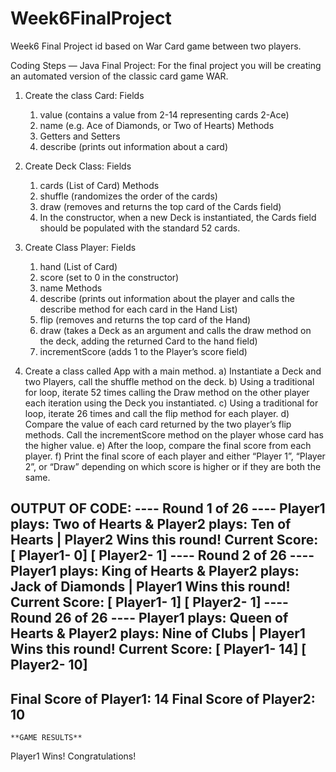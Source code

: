 # Week6FinalProject
Week6 Final Project id based on War Card game between two players.

Coding Steps — Java Final Project:
For the final project you will be creating an automated version of the classic card game WAR.

1.	Create the class Card:
	  Fields
    1.	value (contains a value from 2-14 representing cards 2-Ace)
    2.	name (e.g. Ace of Diamonds, or Two of Hearts)
    Methods
    1.	Getters and Setters
    2.	describe (prints out information about a card)


2.	Create Deck Class:
  	Fields
    1.	cards (List of Card)
  	Methods
    1.	shuffle (randomizes the order of the cards)
    2.	draw (removes and returns the top card of the Cards field)
    3.	In the constructor, when a new Deck is instantiated, the Cards field should be populated with the standard 52 cards.
    
3.	Create Class Player:
	  Fields
    1.	hand (List of Card)
    2.	score (set to 0 in the constructor)
    3.	name
    Methods
    1.	describe (prints out information about the player and calls the describe method for each card in the Hand List)
    2.	flip (removes and returns the top card of the Hand)
    3.	draw (takes a Deck as an argument and calls the draw method on the deck, adding the returned Card to the hand field)
    4.	incrementScore (adds 1 to the Player’s score field)


4.	Create a class called App with a main method.
a)	Instantiate a Deck and two Players, call the shuffle method on the deck.
b)	Using a traditional for loop, iterate 52 times calling the Draw method on the other player each iteration using the Deck you instantiated.
c)	Using a traditional for loop, iterate 26 times and call the flip method for each player.
d)	Compare the value of each card returned by the two player’s flip methods. Call the incrementScore method on the player whose card has the higher value.
e)	After the loop, compare the final score from each player. 
f)	Print the final score of each player and either “Player 1”, “Player 2”, or “Draw” depending on which score is higher or if they are both the same.

OUTPUT OF CODE:
---- Round 1 of 26 ---- 
Player1 plays: Two of Hearts & Player2 plays: Ten of Hearts | Player2 Wins this round!  Current Score: [ Player1- 0] [ Player2- 1]
 ---- Round 2 of 26 ---- 
Player1 plays: King of Hearts & Player2 plays: Jack of Diamonds | Player1 Wins this round! Current Score: [ Player1- 1] [ Player2- 1]
---- Round 26 of 26 ---- 
Player1 plays: Queen of Hearts & Player2 plays: Nine of Clubs | Player1 Wins this round! Current Score: [ Player1- 14] [ Player2- 10]
----------------------------------------------------
Final Score of Player1: 14
Final Score of Player2: 10
----------------------------------------------------
    **GAME RESULTS**    
Player1 Wins! Congratulations!


